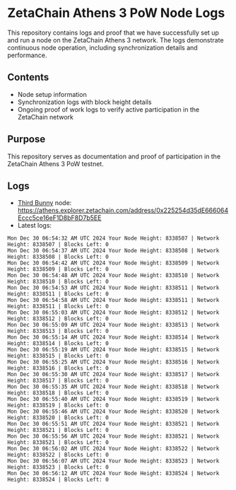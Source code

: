 # ZetaChain Athens 3 PoW Node Logs
This repository contains logs and proof that we have successfully set up and run a node on the ZetaChain Athens 3 network. The logs demonstrate continuous node operation, including synchronization details and performance.

## Contents
- Node setup information
- Synchronization logs with block height details
- Ongoing proof of work logs to verify active participation in the ZetaChain network

## Purpose
This repository serves as documentation and proof of participation in the ZetaChain Athens 3 PoW testnet.

## Logs

- [Third Bunny](https://thirdbunny.xyz/) node: https://athens.explorer.zetachain.com/address/0x225254d35dE666064Eccc5ce16eF1D8bF8D7b5EE
- Latest logs:
```
Mon Dec 30 06:54:32 AM UTC 2024 Your Node Height: 8338507 | Network Height: 8338507 | Blocks Left: 0
Mon Dec 30 06:54:37 AM UTC 2024 Your Node Height: 8338508 | Network Height: 8338508 | Blocks Left: 0
Mon Dec 30 06:54:42 AM UTC 2024 Your Node Height: 8338509 | Network Height: 8338509 | Blocks Left: 0
Mon Dec 30 06:54:48 AM UTC 2024 Your Node Height: 8338510 | Network Height: 8338510 | Blocks Left: 0
Mon Dec 30 06:54:53 AM UTC 2024 Your Node Height: 8338511 | Network Height: 8338511 | Blocks Left: 0
Mon Dec 30 06:54:58 AM UTC 2024 Your Node Height: 8338511 | Network Height: 8338511 | Blocks Left: 0
Mon Dec 30 06:55:03 AM UTC 2024 Your Node Height: 8338512 | Network Height: 8338512 | Blocks Left: 0
Mon Dec 30 06:55:09 AM UTC 2024 Your Node Height: 8338513 | Network Height: 8338513 | Blocks Left: 0
Mon Dec 30 06:55:14 AM UTC 2024 Your Node Height: 8338514 | Network Height: 8338514 | Blocks Left: 0
Mon Dec 30 06:55:19 AM UTC 2024 Your Node Height: 8338515 | Network Height: 8338515 | Blocks Left: 0
Mon Dec 30 06:55:25 AM UTC 2024 Your Node Height: 8338516 | Network Height: 8338516 | Blocks Left: 0
Mon Dec 30 06:55:30 AM UTC 2024 Your Node Height: 8338517 | Network Height: 8338517 | Blocks Left: 0
Mon Dec 30 06:55:35 AM UTC 2024 Your Node Height: 8338518 | Network Height: 8338518 | Blocks Left: 0
Mon Dec 30 06:55:40 AM UTC 2024 Your Node Height: 8338519 | Network Height: 8338519 | Blocks Left: 0
Mon Dec 30 06:55:46 AM UTC 2024 Your Node Height: 8338520 | Network Height: 8338520 | Blocks Left: 0
Mon Dec 30 06:55:51 AM UTC 2024 Your Node Height: 8338521 | Network Height: 8338521 | Blocks Left: 0
Mon Dec 30 06:55:56 AM UTC 2024 Your Node Height: 8338521 | Network Height: 8338521 | Blocks Left: 0
Mon Dec 30 06:56:02 AM UTC 2024 Your Node Height: 8338522 | Network Height: 8338522 | Blocks Left: 0
Mon Dec 30 06:56:07 AM UTC 2024 Your Node Height: 8338523 | Network Height: 8338523 | Blocks Left: 0
Mon Dec 30 06:56:12 AM UTC 2024 Your Node Height: 8338524 | Network Height: 8338524 | Blocks Left: 0
```
